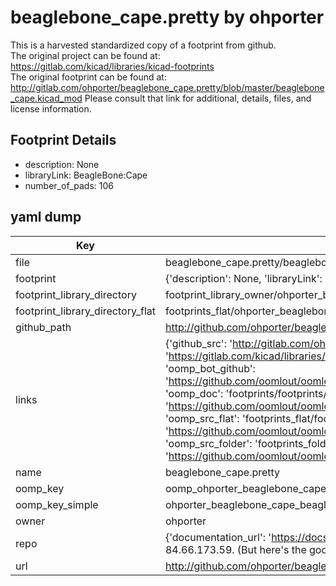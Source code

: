 # beaglebone_cape.pretty by ohporter  
This is a harvested standardized copy of a footprint from github.  
The original project can be found at:  
https://gitlab.com/kicad/libraries/kicad-footprints  
The original footprint can be found at:
http://gitlab.com/ohporter/beaglebone_cape.pretty/blob/master/beaglebone_cape.kicad_mod
Please consult that link for additional, details, files, and license information.  
## Footprint Details
* description: None  
* libraryLink: BeagleBone:Cape  
* number_of_pads: 106  
## yaml dump  
| Key | Value |  
| --- | --- |  
| file | beaglebone_cape.pretty/beaglebone_cape.kicad_mod |  
| footprint | {'description': None, 'libraryLink': 'BeagleBone:Cape', 'number_of_pads': 106} |  
| footprint_library_directory | footprint_library_owner/ohporter_beaglebone_cape.pretty |  
| footprint_library_directory_flat | footprints_flat/ohporter_beaglebone_cape_beaglebone_cape/working |  
| github_path | http://github.com/ohporter/beaglebone_cape.pretty/blob/master/beaglebone_cape.kicad_mod |  
| links | {'github_src': 'http://gitlab.com/ohporter/beaglebone_cape.pretty/blob/master/beaglebone_cape.kicad_mod', 'github_src_repo': 'https://gitlab.com/kicad/libraries/kicad-footprints', 'oomp_bot': 'footprints/ohporter_beaglebone_cape_beaglebone_cape/working', 'oomp_bot_github': 'https://github.com/oomlout/oomlout_oomp_footprint_bot/tree/main/footprints/ohporter_beaglebone_cape_beaglebone_cape/working', 'oomp_doc': 'footprints/footprints/ohporter/beaglebone_cape/beaglebone_cape/working/', 'oomp_doc_github': 'https://github.com/oomlout/oomlout_oomp_footprint_doc/tree/main/footprints/footprints/ohporter/beaglebone_cape/beaglebone_cape/working', 'oomp_src_flat': 'footprints_flat/footprints_flat/ohporter_beaglebone_cape_beaglebone_cape/working', 'oomp_src_flat_github': 'https://github.com/oomlout/oomlout_oomp_footprint_src/tree/main/footprints_flat/ohporter_beaglebone_cape_beaglebone_cape/working', 'oomp_src_folder': 'footprints_folder/footprints_folder/ohporter/beaglebone_cape/beaglebone_cape/working', 'oomp_src_folder_github': 'https://github.com/oomlout/oomlout_oomp_footprint_src/tree/main/footprints_folder/ohporter/beaglebone_cape/beaglebone_cape/working'} |  
| name | beaglebone_cape.pretty |  
| oomp_key | oomp_ohporter_beaglebone_cape_beaglebone_cape |  
| oomp_key_simple | ohporter_beaglebone_cape_beaglebone_cape |  
| owner | ohporter |  
| repo | {'documentation_url': 'https://docs.github.com/rest/overview/resources-in-the-rest-api#rate-limiting', 'message': "API rate limit exceeded for 84.66.173.59. (But here's the good news: Authenticated requests get a higher rate limit. Check out the documentation for more details.)"} |  
| url | http://github.com/ohporter/beaglebone_cape.pretty |  

